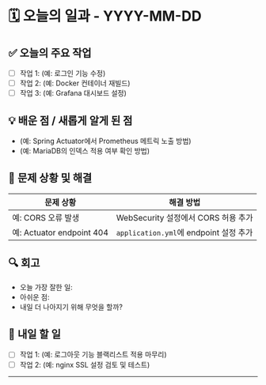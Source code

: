 # 🗓️ 오늘의 일과 - YYYY-MM-DD

## ✅ 오늘의 주요 작업
- [ ] 작업 1: (예: 로그인 기능 수정)
- [ ] 작업 2: (예: Docker 컨테이너 재빌드)
- [ ] 작업 3: (예: Grafana 대시보드 설정)

## 💡 배운 점 / 새롭게 알게 된 점
- (예: Spring Actuator에서 Prometheus 메트릭 노출 방법)
- (예: MariaDB의 인덱스 적용 여부 확인 방법)

## 🧩 문제 상황 및 해결
| 문제 상황 | 해결 방법 |
|-----------|------------|
| 예: CORS 오류 발생 | WebSecurity 설정에서 CORS 허용 추가 |
| 예: Actuator endpoint 404 | `application.yml`에 endpoint 설정 추가 |

## 🔍 회고
- 오늘 가장 잘한 일:
- 아쉬운 점:
- 내일 더 나아지기 위해 무엇을 할까?

## 📌 내일 할 일
- [ ] 작업 1: (예: 로그아웃 기능 블랙리스트 적용 마무리)
- [ ] 작업 2: (예: nginx SSL 설정 검토 및 테스트)

---

